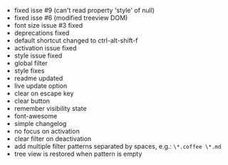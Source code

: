 * fixed isse #9 (can't read property 'style' of null)
* fixed isse #6 (modified treeview DOM)
* font size issue #3 fixed
* deprecations fixed
* default shortcut changed to ctrl-alt-shift-f
* activation issue fixed
* style issue fixed
* global filter
* style fixes
* readme updated
* live update option
* clear on escape key
* clear button
* remember visibility state
* font-awesome
* simple changelog
* no focus on activation
* clear filter on deactivation
* add multiple filter patterns separated by spaces, e.g.: `\*.coffee \*.md`
* tree view is restored when pattern is empty
